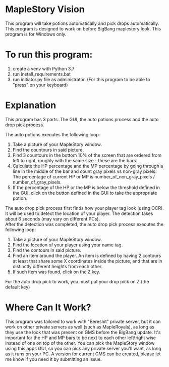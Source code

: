 # MapleStory Vision
This program will take potions automatically and pick drops automatically.
This program is designed to work on before BigBang maplestory look.
This program is for Windows only.

# To run this program:
1. create a venv with Python 3.7
2. run install_requirements.bat
3. run initiator.py file as administrator. (For this program to be able to "press" on your keyboard)

# Explanation
This program has 3 parts. The GUI, the auto potions process and the auto drop pick process.

The auto potions executes the following loop:
1. Take a picture of your MapleStory window.
2. Find the countours in said picture.
3. Find 3 countours in the bottom 10% of the screen that are ordered from left to right, roughly with the same size - these are the bars.
4. Calculate the HP percentage and the MP percentage by going through a line in the middle of the bar and count gray pixels vs non-gray pixels. The percentage of current HP or MP is number_of_non_gray_pixels / number_of_gray_pixels.
5. If the percentage of the HP or the MP is below the threshold defined in the GUI, click on the button defined in the GUI to take the appropriate potion.

The auto drop pick process first finds how your player tag look (using OCR). It will be used to detect the location of your player. The detection takes about 6 seconds (may vary on different PCs). <br/>
After the detection was completed, the auto drop pick process executes the following loop:
1. Take a picture of your MapleStory window.
2. Find the location of your player using your name tag.
3. Find the contours in said picture.
4. Find an item around the player. An item is defined by having 2 contours at least that share some X coordinates inside the picture, and that are in distinctly different heights from each other.
5. If such item was found, click on the Z key.

For the auto drop pick to work, you must put your drop pick on Z (the default key) <br/>

# Where Can It Work?
This program was tailored to work with "Bereshit" private server, but it can work on other private servers as well (such as MapleRoyals), as long as they use the look that was present on GMS before the BigBang update. It's important for the HP and MP bars to be next to each other left\right wise instead of one on top of the other.
You can pick the MapleStory window using this apps GUI, so you can pick any private server you'll want, as long as it runs on your PC.
A version for current GMS can be created, please let me know if you need it by submitting an issue.
